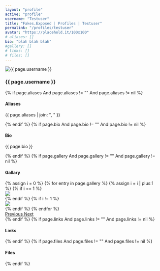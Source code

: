 ```yaml
---
layout: "profile"
active: "profile"
username: "Testuser"
title: "Fakes.Exposed | Profiles | Testuser"
permalink: "/profiles/testuser"
avatar: "https://placehold.it/100x100"
# aliases: []
bio: "blah blah blah"
#gallery: []
# links: []
# files: []
---
```

<div class="container my-4">
  <div class="row">
    <div class="col-sm-6 mx-auto">
      <img class="rounded-circle img-fluid d-block mx-auto" src="{{ page.avatar }}" alt="{{ page.username }}">
      <h3 class="text-center">{{ page.username }}</h3>
    </div>
  </div>
  {% if page.aliases And page.aliases != "" And page.aliases != nil %}
  <div class="row">
    <div class="col-sm-8 mx-auto">
      <h4>Aliases</h4>
      <p class="ml-2">{{ page.aliases | join: ", " }}</p>
    </div>
  </div>
  {% endif %}
  {% if page.bio And page.bio != "" And page.bio != nil %}
  <div class="row">
    <div class="col-sm-8 mx-auto">
      <h4>Bio</h4>
      <p class="ml-2">{{ page.bio }}</p>
    </div>
  </div>
  {% endif %}
  {% if page.gallery And page.gallery != "" And page.gallery != nil %}
  <div class="row">
    <div class="col-sm-8 mx-auto">
      <h4>Gallary</h4>
      <div id="carouselControls" class="carousel slide" data-ride="carousel">
        <div class="carousel-inner">
          {% assign i = 0 %}
          {% for entry in page.gallery %}
          {% assign i = i | plus:1 %}
          {% if i == 1 %}
          <div class="carousel-item active">
            <img class="d-block w-100" src="{{ entry | absolute_url }}">
          </div>
          {% endif %}
          {% if i != 1 %}
          <div class="carousel-item">
            <img class="d-block w-100" src="{{ entry | absolute_url }}">
          </div>
          {% endif %}
          {% endfor %}
        </div>
        <a class="carousel-control-prev" href="#carouselControls" role="button" data-slide="prev">
          <span class="carousel-control-prev-icon" aria-hidden="true"></span>
          <span class="sr-only">Previous</span>
        </a>
        <a class="carousel-control-next" href="#carouselControls" role="button" data-slide="next">
          <span class="carousel-control-next-icon" aria-hidden="true"></span>
          <span class="sr-only">Next</span>
        </a>
      </div>
    </div>
  </div>
  {% endif %}
  {% if page.links And page.links != "" And page.links != nil %}
  <div class="row">
    <div class="col-sm-8 mx-auto">
      <h4>Links</h4>
      <p class="ml-2"></p>
    </div>
  </div>
  {% endif %}
  {% if page.files And page.files != "" And page.files != nil %}
  <div class="row">
    <div class="col-sm-8 mx-auto">
      <h4>Files</h4>
      <p class="ml-2"></p>
    </div>
  </div>
  {% endif %}
</div>